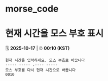 # morse_code
# 현재 시간을 모스 부호 표시
<!-- MORSE_TIME_START -->
🗓️ **2025-10-17** | ⏰ **00:10 (KST)**

```
현재 시간을 입력하세요. 모스 부호로 바꿉니다
----- ----- .---- -----
모스 부호를 다시 현재 시간으로 바꿉니다
0010
```
<!-- MORSE_TIME_END -->

